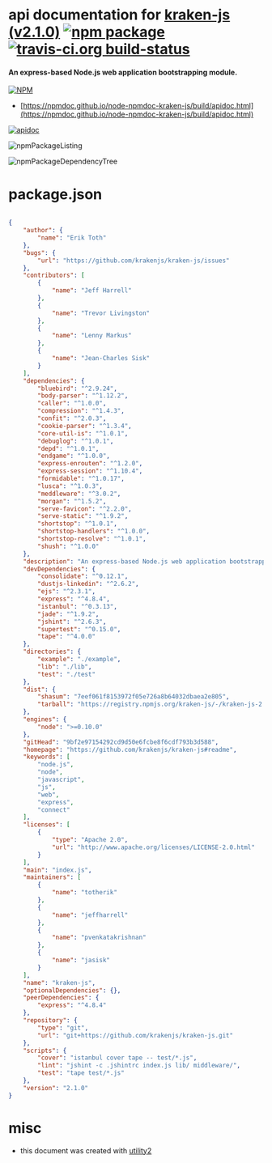 # api documentation for  [kraken-js (v2.1.0)](https://github.com/krakenjs/kraken-js#readme)  [![npm package](https://img.shields.io/npm/v/npmdoc-kraken-js.svg?style=flat-square)](https://www.npmjs.org/package/npmdoc-kraken-js) [![travis-ci.org build-status](https://api.travis-ci.org/npmdoc/node-npmdoc-kraken-js.svg)](https://travis-ci.org/npmdoc/node-npmdoc-kraken-js)
#### An express-based Node.js web application bootstrapping module.

[![NPM](https://nodei.co/npm/kraken-js.png?downloads=true&downloadRank=true&stars=true)](https://www.npmjs.com/package/kraken-js)

- [https://npmdoc.github.io/node-npmdoc-kraken-js/build/apidoc.html](https://npmdoc.github.io/node-npmdoc-kraken-js/build/apidoc.html)

[![apidoc](https://npmdoc.github.io/node-npmdoc-kraken-js/build/screenCapture.buildCi.browser.%252Ftmp%252Fbuild%252Fapidoc.html.png)](https://npmdoc.github.io/node-npmdoc-kraken-js/build/apidoc.html)

![npmPackageListing](https://npmdoc.github.io/node-npmdoc-kraken-js/build/screenCapture.npmPackageListing.svg)

![npmPackageDependencyTree](https://npmdoc.github.io/node-npmdoc-kraken-js/build/screenCapture.npmPackageDependencyTree.svg)



# package.json

```json

{
    "author": {
        "name": "Erik Toth"
    },
    "bugs": {
        "url": "https://github.com/krakenjs/kraken-js/issues"
    },
    "contributors": [
        {
            "name": "Jeff Harrell"
        },
        {
            "name": "Trevor Livingston"
        },
        {
            "name": "Lenny Markus"
        },
        {
            "name": "Jean-Charles Sisk"
        }
    ],
    "dependencies": {
        "bluebird": "^2.9.24",
        "body-parser": "^1.12.2",
        "caller": "^1.0.0",
        "compression": "^1.4.3",
        "confit": "^2.0.3",
        "cookie-parser": "^1.3.4",
        "core-util-is": "^1.0.1",
        "debuglog": "^1.0.1",
        "depd": "^1.0.1",
        "endgame": "^1.0.0",
        "express-enrouten": "^1.2.0",
        "express-session": "^1.10.4",
        "formidable": "^1.0.17",
        "lusca": "^1.0.3",
        "meddleware": "^3.0.2",
        "morgan": "^1.5.2",
        "serve-favicon": "^2.2.0",
        "serve-static": "^1.9.2",
        "shortstop": "^1.0.1",
        "shortstop-handlers": "^1.0.0",
        "shortstop-resolve": "^1.0.1",
        "shush": "^1.0.0"
    },
    "description": "An express-based Node.js web application bootstrapping module.",
    "devDependencies": {
        "consolidate": "^0.12.1",
        "dustjs-linkedin": "^2.6.2",
        "ejs": "^2.3.1",
        "express": "^4.8.4",
        "istanbul": "^0.3.13",
        "jade": "^1.9.2",
        "jshint": "^2.6.3",
        "supertest": "^0.15.0",
        "tape": "^4.0.0"
    },
    "directories": {
        "example": "./example",
        "lib": "./lib",
        "test": "./test"
    },
    "dist": {
        "shasum": "7eef061f8153972f05e726a8b64032dbaea2e805",
        "tarball": "https://registry.npmjs.org/kraken-js/-/kraken-js-2.1.0.tgz"
    },
    "engines": {
        "node": ">=0.10.0"
    },
    "gitHead": "9bf2e97154292cd9d50e6fcbe8f6cdf793b3d588",
    "homepage": "https://github.com/krakenjs/kraken-js#readme",
    "keywords": [
        "node.js",
        "node",
        "javascript",
        "js",
        "web",
        "express",
        "connect"
    ],
    "licenses": [
        {
            "type": "Apache 2.0",
            "url": "http://www.apache.org/licenses/LICENSE-2.0.html"
        }
    ],
    "main": "index.js",
    "maintainers": [
        {
            "name": "totherik"
        },
        {
            "name": "jeffharrell"
        },
        {
            "name": "pvenkatakrishnan"
        },
        {
            "name": "jasisk"
        }
    ],
    "name": "kraken-js",
    "optionalDependencies": {},
    "peerDependencies": {
        "express": "^4.8.4"
    },
    "repository": {
        "type": "git",
        "url": "git+https://github.com/krakenjs/kraken-js.git"
    },
    "scripts": {
        "cover": "istanbul cover tape -- test/*.js",
        "lint": "jshint -c .jshintrc index.js lib/ middleware/",
        "test": "tape test/*.js"
    },
    "version": "2.1.0"
}
```



# misc
- this document was created with [utility2](https://github.com/kaizhu256/node-utility2)
